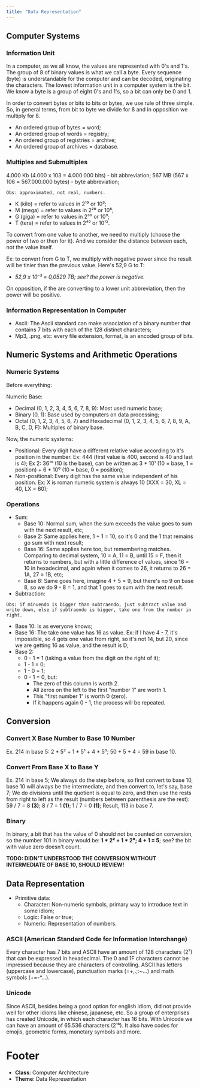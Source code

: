 ```yaml
---
title: "Data Representation"
---
```


## Computer Systems

### Information Unit

In a computer, as we all know, the values are represented with 0's and 1's. The group of 8 of binary values is what we call a byte. Every sequence (byte) is understandable for the computer and can be decoded, originating the characters. The lowest information unit in a computer system is the bit. We know a byte is a group of eight 0's and 1's, so a bit can only be 0 and 1.

In order to convert bytes or bits to bits or bytes, we use rule of three simple. So, in general terms, from bit to byte we divide for 8 and in opposition we multiply for 8.

- An ordered group of bytes = word;
- An ordered group of words = registry;
- An ordered group of registries = archive;
- An ordered group of  archives = database.

### Multiples and Submultiples

4.000 Kb (4.000 x 103 = 4.000.000 bits) - bit abbreviation;
567 MB (567 x 106 = 567.000.000 bytes) - byte abbreviation;

`Obs: approximated, not real, numbers.`

- K (kilo) = refer to values in 2¹⁰ or 10³;
- M (mega) = refer to values in 2²⁰ or 10⁶;
- G (giga) = refer to values in 2³⁰ or 10⁹;
- T (tera) = refer to values in 2⁴⁰ or 10¹².

To convert from one value to another, we need to multiply (choose the power of two or then for it). And we consider the distance between each, not the value itself.

Ex: to convert from G to T, we multiply with negative power since the result will be tinier than the previous value. Here's 52,9 G to T:
  - *52,9 x 10⁻³ = 0,0529 TB; see? the power is negative.*

On opposition, if the are converting to a lower unit abbreviation, then the power will be positive.

### Information Representation in Computer

- Ascii: The Ascii standard can make association of a binary number that contains 7 bits with each of the 128 distinct characters;
- Mp3, .png, etc: every file extension, format, is an encoded group of bits.

## Numeric Systems and Arithmetic Operations

### Numeric Systems

Before everything:

Numeric Base:
- Decimal (0, 1, 2, 3, 4, 5, 6, 7, 8, 9): Most used numeric base;
- Binary (0, 1): Base used by computers on data processing;
- Octal (0, 1, 2, 3, 4, 5, 6, 7) and Hexadecimal (0, 1, 2, 3, 4, 5, 6, 7, 8, 9, A, B, C, D, F): Multiples of binary base.

Now, the numeric systems:
- Positional: Every digit have a different relative value according to it's position in the number. Ex: 444 (first value is 400, second is 40 and last is 4); Ex 2: 36¹⁰ (10 is the base), can be written as 3 * 10¹ (10 = base, 1 = position) + 6 * 10⁰ (10 = base, 0 = position);
- Non-positional: Every digit has the same value independent of his position. Ex: X is roman numeric system is always 10 (XXX = 30, XL = 40, LX = 60);

### Operations

- Sum:
  - Base 10: Normal sum, when the sum exceeds the value goes to sum with the next result, etc;
  - Base 2: Same applies here, 1 + 1 = 10, so it's 0 and the 1 that remains go sum with next result;
  - Base 16: Same applies here too, but remembering matches. Comparing to decimal system, 10 = A, 11 = B, until 15 = F, then it returns to numbers, but with a little difference of values, since 16 = 10 in hexadecimal, and again when it comes to 26, it returns to 26 = 1A, 27 = 1B, etc;
  - Base 8: Same goes here, imagine 4 + 5 = 9, but there's no 9 on base 8, so we do 9 - 8 = 1, and that 1 goes to sum with the next result.
- Subtraction:

`Obs: if minuendo is bigger than subtraendo, just subtract value and write down, else if subtraendo is bigger, take one from the number in right.`

  - Base 10: Is as everyone knows;
  - Base 16: The take one value has 16 as value. Ex: if I have 4 - 7, it's impossible, so 4 gets one value from right, so it's not 14, but 20, since we are getting 16 as value, and the result is D;
  - Base 2:
    - 0 - 1 = 1 (taking a value from the digit on the right of it);
    - 1 - 1 = 0;
    - 1 - 0 = 1;
    - 0 - 1 = 0, but:
      - The zero of this column is worth 2.
      - All zeros on the left to the first "number 1" are worth 1.
      - This "first number 1" is worth 0 (zero).
      - If it happens again 0 - 1, the process will be repeated.

## Conversion

### Convert X Base Number to Base 10 Number

Ex. 214 in base 5: 2 * 5² + 1 * 5¹ + 4 * 5⁰; 50 + 5 + 4 = 59 in base 10.

### Convert From Base X to Base Y

Ex. 214 in base 5; We always do the step before, so first convert to base 10, base 10 will always be the intermediate, and then convert to, let's say, base 7; We do divisions until the quotient is equal to zero, and then use the rests from right to left as the result (numbers between parenthesis are the rest):
  59 / 7 = 8 **(3)**; 8 / 7 = 1 **(1)**; 1 / 7 = 0 **(1)**; Result, 113 in base 7.

### Binary

In binary, a bit that has the value of 0 should not be counted on conversion, so the number 101 in binary would be: **1 * 2² + 1 * 2⁰; 4 + 1 = 5**; see? the bit with value zero doesn't count.

**TODO: DIDN'T UNDERSTOOD THE CONVERSION WITHOUT INTERMEDIATE OF BASE 10, SHOULD REVIEW!**

## Data Representation

- Primitive data:
  - Character: Non-numeric symbols, primary way to introduce text in some idiom;
  - Logic: False or true;
  - Numeric: Representation of numbers.

### ASCII (American Standard Code for Information Interchange)

Every character has 7 bits and ASCII have an amount of 128 characters (2⁷) that can be expressed in hexadecimal. The 0 and 1F characters cannot be impressed because they are characters of controlling.
ASCII has letters (uppercase and lowercase), punctuation marks (=+,.;:~...) and math symbols (+=-*...).

### Unicode

Since ASCII, besides being a good option for english idiom, did not provide well for other idioms like chinese, japanese, etc. So a group of enterprises has created Unicode, in which each character has 16 bits. With Unicode we can have an amount of 65.536 characters (2¹⁶). It also have codes for emojis, geometric forms, monetary symbols and more.

# Footer

- **Class**: Computer Architecture
- **Theme**: Data Representation